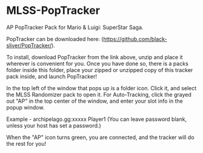# MLSS-PopTracker

AP PopTracker Pack for Mario & Luigi: SuperStar Saga.

PopTracker can be downloaded here: (https://github.com/black-sliver/PopTracker/).

To install, download PopTracker from the link above, unzip and place it wherever is convenient for you. Once you have done so, there is a packs folder inside this folder, place your zipped or unzipped copy of this tracker pack inside, and launch PopTracker! 

In the top left of the window that pops up is a folder icon. Click it, and select the MLSS Randomizer pack to open it. For Auto-Tracking, click the grayed out "AP" in the top center of the window, and enter your slot info in the popup window. 

Example - 
archipelago.gg:xxxxx
Player1
(You can leave password blank, unless your host has set a password.)

When the "AP" icon turns green, you are connected, and the tracker will do the rest for you!
